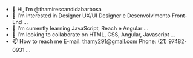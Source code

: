- 👋 Hi, I’m @thamirescandidabarbosa
- 👀 I’m interested in Designer UX/UI Designer e Desenvolvimento Front-End ...
- 🌱 I’m currently learning JavaScript, Reach e Angular ...
- 💞️ I’m looking to collaborate on HTML, CSS, Angular, Javascript ...
- 📫 How to reach me E-mail: thamy291@gmail.com Phone: (21) 97482-0931 ...

<!---
thamirescandidabarbosa/thamirescandidabarbosa is a ✨ special ✨ repository because its `README.md` (this file) appears on your GitHub profile.
You can click the Preview link to take a look at your changes.
--->

